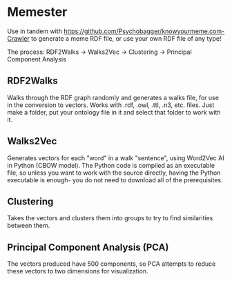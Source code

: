 # Memester
Use in tandem with https://github.com/Psychobagger/knowyourmeme.com-Crawler to generate a meme RDF file, or use your own RDF file of any type!

The process:
RDF2Walks -> Walks2Vec -> Clustering -> Principal Component Analysis

## RDF2Walks
Walks through the RDF graph randomly and generates a walks file, for use in the conversion to vectors. Works with .rdf, .owl, .ttl, .n3, etc. files. Just make a folder, put your ontology file in it and select that folder to work with it.

## Walks2Vec
Generates vectors for each "word" in a walk "sentence", using Word2Vec AI in Python (CBOW model). The Python code is compiled as an executable file, so unless you want to work with the source directly, having the Python executable is enough- you do not need to download all of the prerequisites.

## Clustering
Takes the vectors and clusters them into groups to try to find similarities between them.

## Principal Component Analysis (PCA)
The vectors produced have 500 components, so PCA attempts to reduce these vectors to two dimensions for visualization.
